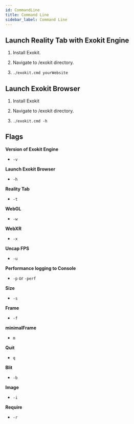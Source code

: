 ```yaml
---
id: CommandLine 
title: Command Line 
sidebar_label: Command Line 
---
```


## Launch Reality Tab with Exokit Engine

1. Install Exokit.

2. Navigate to /exokit directory.

3. `./exokit.cmd yourWebsite`

## Launch Exokit Browser

1. Install Exokit

2. Navigate to /exokit directory.

3. `./exokit.cmd -h`


## Flags

**Version of Exokit Engine**
- `-v` 

**Launch Exokit Browser**
- `-h` 

**Reality Tab**
- `-t`

**WebGL**
- `-w` 

**WebXR**
- `-x` 

**Uncap FPS**
- `-u`

**Performance logging to Console**
- `-p` or `-perf` 

**Size**
- `-s`

**Frame**
- `-f`

**minimalFrame**
- `m`

**Quit**
- `q`

**Blit**
- `-b`

**Image**
- `-i`

**Require**
- `-r`
